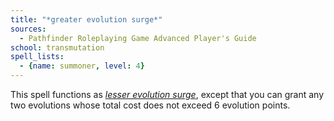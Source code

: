 ```yaml
---
title: "*greater evolution surge*"
sources:
  - Pathfinder Roleplaying Game Advanced Player's Guide
school: transmutation
spell_lists:
  - {name: summoner, level: 4}
---
```


This spell functions as [*lesser evolution surge*](/spells/lesser-evolution-surge/), except that you can grant any two evolutions whose total cost does not exceed 6 evolution points.

